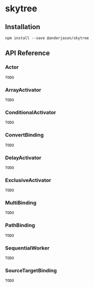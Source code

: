 # skytree

## Installation

`npm install --save @anderjason/skytree`

## API Reference

### Actor

`TODO`

### ArrayActivator

`TODO`

### ConditionalActivator

`TODO`

### ConvertBinding

`TODO`

### DelayActivator

`TODO`

### ExclusiveActivator

`TODO`

### MultiBinding

`TODO`

### PathBinding

`TODO`

### SequentialWorker

`TODO`

### SourceTargetBinding

`TODO`
